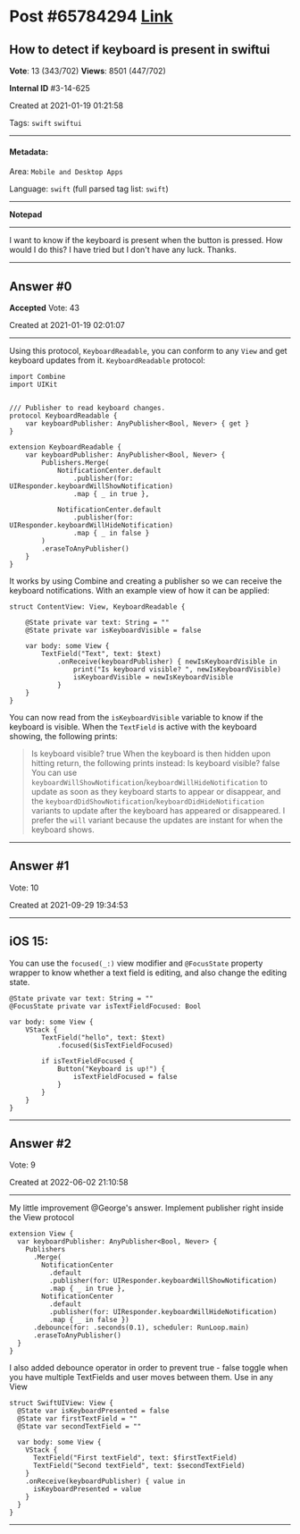 
# Post \#65784294 [Link](https://stackoverflow.com/questions/65784294/)

## How to detect if keyboard is present in swiftui

**Vote**: 13 (343/702) **Views**: 8501 (447/702) 

**Internal ID** \#3-14-625

Created at 2021-01-19 01:21:58

Tags: `swift` `swiftui`

----------

#### Metadata:

Area: `Mobile and Desktop Apps`

Language: `swift` (full parsed tag list: `swift`)

----------

**Notepad**


----------

I want to know if the keyboard is present when the button is pressed. How would I do this? I have tried but I don't have any luck. Thanks.


----------
        
## Answer \#0

**Accepted** Vote: 43

Created at 2021-01-19 02:01:07

------------

Using this protocol, `KeyboardReadable`, you can conform to any `View` and get keyboard updates from it.
`KeyboardReadable` protocol:
```
import Combine
import UIKit


/// Publisher to read keyboard changes.
protocol KeyboardReadable {
    var keyboardPublisher: AnyPublisher<Bool, Never> { get }
}

extension KeyboardReadable {
    var keyboardPublisher: AnyPublisher<Bool, Never> {
        Publishers.Merge(
            NotificationCenter.default
                .publisher(for: UIResponder.keyboardWillShowNotification)
                .map { _ in true },
            
            NotificationCenter.default
                .publisher(for: UIResponder.keyboardWillHideNotification)
                .map { _ in false }
        )
        .eraseToAnyPublisher()
    }
}
```

It works by using Combine and creating a publisher so we can receive the keyboard notifications.
With an example view of how it can be applied:
```
struct ContentView: View, KeyboardReadable {
    
    @State private var text: String = ""
    @State private var isKeyboardVisible = false
    
    var body: some View {
        TextField("Text", text: $text)
            .onReceive(keyboardPublisher) { newIsKeyboardVisible in
                print("Is keyboard visible? ", newIsKeyboardVisible)
                isKeyboardVisible = newIsKeyboardVisible
            }
    }
}
```

You can now read from the `isKeyboardVisible` variable to know if the keyboard is visible.
When the `TextField` is active with the keyboard showing, the following prints:
> Is keyboard visible?  true
When the keyboard is then hidden upon hitting return, the following prints instead:
> Is keyboard visible?  false
You can use `keyboardWillShowNotification`/`keyboardWillHideNotification` to update as soon as they keyboard starts to appear or disappear, and the `keyboardDidShowNotification`/`keyboardDidHideNotification` variants to update after the keyboard has appeared or disappeared. I prefer the `will` variant because the updates are instant for when the keyboard shows.


------------
    
    
## Answer \#1

 Vote: 10

Created at 2021-09-29 19:34:53

------------


## iOS 15:


You can use the `focused(_:)` view modifier and `@FocusState` property wrapper to know whether a text field is editing, and also change the editing state.
```
@State private var text: String = ""
@FocusState private var isTextFieldFocused: Bool

var body: some View {
    VStack {
        TextField("hello", text: $text)
            .focused($isTextFieldFocused)
        
        if isTextFieldFocused {
            Button("Keyboard is up!") {
                isTextFieldFocused = false
            }
        }
    }
}
```



------------
    
    
## Answer \#2

 Vote: 9

Created at 2022-06-02 21:10:58

------------

My little improvement @George's answer.
Implement publisher right inside the View protocol
```
extension View {
  var keyboardPublisher: AnyPublisher<Bool, Never> {
    Publishers
      .Merge(
        NotificationCenter
          .default
          .publisher(for: UIResponder.keyboardWillShowNotification)
          .map { _ in true },
        NotificationCenter
          .default
          .publisher(for: UIResponder.keyboardWillHideNotification)
          .map { _ in false })
      .debounce(for: .seconds(0.1), scheduler: RunLoop.main)
      .eraseToAnyPublisher()
  }
}
```

I also added debounce operator in order to prevent true - false toggle when you have multiple TextFields and user moves between them.
Use in any View
```
struct SwiftUIView: View {
  @State var isKeyboardPresented = false
  @State var firstTextField = ""
  @State var secondTextField = ""
  
  var body: some View {
    VStack {
      TextField("First textField", text: $firstTextField)
      TextField("Second textField", text: $secondTextField)
    }
    .onReceive(keyboardPublisher) { value in
      isKeyboardPresented = value
    }
  }
}
```



------------
    
    